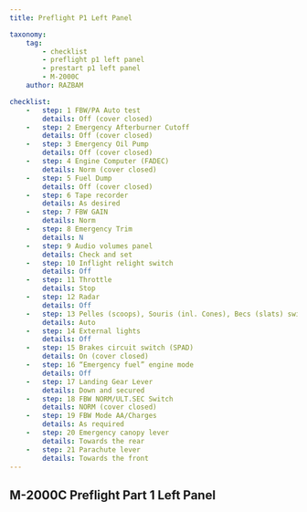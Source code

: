 ```yaml
---
title: Preflight P1 Left Panel

taxonomy:
    tag:
        - checklist
        - preflight p1 left panel
        - prestart p1 left panel
        - M-2000C
    author: RAZBAM

checklist:
    -   step: 1 FBW/PA Auto test 
        details: Off (cover closed) 
    -   step: 2 Emergency Afterburner Cutoff 
        details: Off (cover closed) 
    -   step: 3 Emergency Oil Pump 
        details: Off (cover closed) 
    -   step: 4 Engine Computer (FADEC) 
        details: Norm (cover closed) 
    -   step: 5 Fuel Dump 
        details: Off (cover closed) 
    -   step: 6 Tape recorder 
        details: As desired 
    -   step: 7 FBW GAIN 
        details: Norm 
    -   step: 8 Emergency Trim 
        details: N 
    -   step: 9 Audio volumes panel 
        details: Check and set 
    -   step: 10 Inflight relight switch 
        details: Off 
    -   step: 11 Throttle 
        details: Stop 
    -   step: 12 Radar 
        details: Off 
    -   step: 13 Pelles (scoops), Souris (inl. Cones), Becs (slats) switches 
        details: Auto 
    -   step: 14 External lights 
        details: Off 
    -   step: 15 Brakes circuit switch (SPAD) 
        details: On (cover closed) 
    -   step: 16 “Emergency fuel” engine mode 
        details: Off 
    -   step: 17 Landing Gear Lever 
        details: Down and secured 
    -   step: 18 FBW NORM/ULT.SEC Switch 
        details: NORM (cover closed) 
    -   step: 19 FBW Mode AA/Charges 
        details: As required 
    -   step: 20 Emergency canopy lever 
        details: Towards the rear 
    -   step: 21 Parachute lever 
        details: Towards the front
---
```


## M-2000C Preflight Part 1 Left Panel

